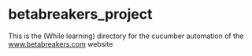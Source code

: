 # betabreakers_project

This is the (While learning) directory for the cucumber automation of the www.betabreakers.com website
